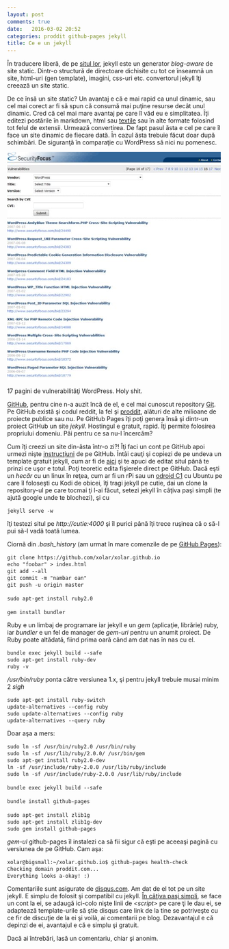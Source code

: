```yaml
---
layout: post
comments: true
date:   2016-03-02 20:52
categories: proddit github-pages jekyll
title: Ce e un jekyll
---
```

În traducere liberă, de pe [situl lor][1], jekyll este un generator _blog-aware_ de site static. Dintr-o structură de directoare dichisite cu tot ce înseamnă un site, html-uri (gen template), imagini, css-uri etc. convertorul jekyll îţi creează un site static. 

De ce însă un site static? Un avantaj e că e mai rapid ca unul dinamic, sau cel mai corect ar fi să spun că consumă mai puţine resurse decât unul dinamic. 
Cred că cel mai mare avantaj pe care îl văd eu e simplitatea. Îţi editezi postările în markdown, html sau [textile][11] sau în alte formate folosind tot felul de extensii. Urmează convertirea. De fapt pasul ăsta e cel pe care îl face un site dinamic de fiecare dată. În cazul ăsta trebuie făcut doar după schimbări.
De siguranţă în comparaţie cu WordPress să nici nu pomenesc. 

[![WP](/images/wpvuln.jpg)][8]

17 pagini de vulnerabilităţi WordPress. Holy shit.

[GitHub][2], pentru cine n-a auzit încă de el, e cel mai cunoscut repository [Git][3]. Pe GitHub există şi codul reddit, la fel şi [proddit][4], alături de alte milioane de proiecte publice sau nu. Pe GitHub Pages îţi poţi genera însă şi dintr-un proiect GitHub un site _jekyll_. Hostingul e gratuit, rapid. Îţi permite folosirea propriului domeniu. Păi pentru ce sa nu-l încercăm? 

Cum îţi creezi un site din-ăsta într-o zi?! Îţi faci un cont pe GitHub apoi urmezi nişte [instrucţiuni][6] de pe GitHub. Întâi cauţi şi copiezi de pe undeva un template gratuit jekyll, cum ar fi de [aici][5] şi te apuci de editat situl până te prinzi ce uşor e totul. Poţi teoretic edita fişierele direct pe GitHub. Dacă eşti un _hecăr_ cu un linux în reţea, cum ar fi un rPi sau un [odroid C1][7] cu Ubuntu pe care îl foloseşti cu Kodi de obicei, îţi tragi jekyll pe cutie, dai un clone la repository-ul pe care tocmai ţi l-ai făcut, setezi jekyll în câţiva paşi simpli (te ajută google unde te blochezi), şi cu 

```shell
jekyll serve -w    
```
îţi testezi situl pe _http://cutie:4000_ şi îl purici până îţi trece ruşinea că o să-l pui să-l vadă toată lumea. 

Ciornă din _.bash_history_ (am urmat în mare comenzile de pe [GitHub Pages][6]): 


```shell
git clone https://github.com/xolar/xolar.github.io
echo "foobar" > index.html
git add --all
git commit -m "nambar oan"
git push -u origin master

sudo apt-get install ruby2.0

gem install bundler
``` 
Ruby e un limbaj de programare iar jekyll e un _gem_ (aplicaţie, librărie) ruby, iar _bundler_ e un fel de manager de _gem-uri_ pentru un anumit proiect. De Ruby poate altădată, fiind prima oară când am dat nas în nas cu el. 

```shell
bundle exec jekyll build --safe
sudo apt-get install ruby-dev
ruby -v
```

_/usr/bin/ruby_ ponta către versiunea 1.x, şi pentru jekyll trebuie musai minim 2 _sigh_

```shell
sudo apt-get install ruby-switch
update-alternatives --config ruby
sudo update-alternatives --config ruby
update-alternatives --query ruby
```
Doar aşa a mers:

```shell
sudo ln -sf /usr/bin/ruby2.0 /usr/bin/ruby
sudo ln -sf /usr/lib/ruby/2.0.0/ /usr/bin/gem
sudo apt-get install ruby2.0-dev
ln -sf /usr/include/ruby-2.0.0 /usr/lib/ruby/include
sudo ln -sf /usr/include/ruby-2.0.0 /usr/lib/ruby/include

bundle exec jekyll build --safe

bundle install github-pages

sudo apt-get install zlib1g
sudo apt-get install zlib1g-dev
sudo gem install github-pages
``` 
_gem-ul_ github-pages îl instalezi ca să fii sigur că eşti pe aceeaşi pagină cu versiunea de pe GitHub. Cam aşa:

```shell
xolar@bigsmall:~/xolar.github.io$ github-pages health-check
Checking domain proddit.com...
Everything looks a-okay! :)
```

Comentariile sunt asigurate de [disqus.com][10]. Am dat de el tot pe un site jekyll. E simplu de folosit şi compatibil cu jekyll. [În câţiva paşi simpli][9], se face un cont la ei, se adaugă ici-colo nişte linii de _\<script\>_ pe care ţi le dau ei, se adaptează template-urile să ştie disqus care link de la tine se potriveşte cu ce fir de discuţie de la ei şi voilà, ai comentarii pe blog. Dezavantajul e că depinzi de ei, avantajul e că e simplu şi gratuit. 

Dacă ai întrebări, lasă un comentariu, chiar şi anonim. 

[1]:    http://jekyllrb.com
[2]:	http://github.com
[3]:	https://en.wikipedia.org/wiki/Git_%28software%29
[4]:	https://github.com/xolar
[5]:	http://jekyllthemes.io/
[6]:	https://help.github.com/articles/using-jekyll-as-a-static-site-generator-with-github-pages/
[7]:	http://www.hardkernel.com/main/products/prdt_info.php?g_code=G143703355573
[8]:	http://www.securityfocus.com/
[9]:	https://help.disqus.com/customer/portal/articles/472138-jekyll-installation-instructions
[10]:	https://disqus.com
[11]:	http://txstyle.org/
